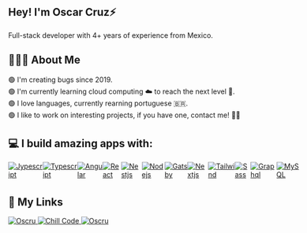 ## Hey! I'm Oscar Cruz⚡

Full-stack developer with 4+ years of experience from Mexico.

## 🧑🏻‍💻 About Me

 🟢 I'm creating bugs since 2019. <br />
 🟢 I'm currently learning cloud computing ☁️ to reach the next level 🚀. <br />
 🟢 I love languages, currently rearning  portuguese 🇧🇷. <br />
 🟢 I like to work on interesting projects, if you have one, contact me! 💪🏽 <br />

## 💻 I build  amazing apps with:

  <div style="display:flex">
  <a href="https://developer.mozilla.org/en-US/docs/Web/JavaScript" target="_blank">
    <img title="Jypescript" alt="Jypescript"  src="https://img.shields.io/badge/javascript-EAD41C?style=for-the-badge&logo=javascript&logoColor=000"/>
  </a>
  <a href="https://www.typescriptlang.org" target="_blank">
    <img title="Typescript" alt="Typescript"  src="https://img.shields.io/badge/typescript-2D79C7?style=for-the-badge&logo=typescript&logoColor=fff"style="margin-bottom:5px"/>
  </a>
  <a href="https://angular.io/" target="_blank">
    <img title="Angular" alt="Angular"  src="https://img.shields.io/badge/angular-fff?style=for-the-badge&logo=angular&logoColor=D62F34"style="margin-bottom:5px"/>
  </a>
  <a href="https://reactjs.org/" target="_blank">
    <img title="React" alt="React"  src="https://img.shields.io/badge/react-fff?style=for-the-badge&logo=react&logoColor=00DCFF"style="margin-bottom:5px"/>
  </a>
  <a href="https://nestjs.com/" target="_blank">
    <img title="Nestjs" alt="Nestjs"  src="https://img.shields.io/badge/nest-ED1543?style=for-the-badge&logo=nestjs&logoColor=white"style="margin-bottom:5px"/>
  </a>
  <a href="https://nodejs.org/en" target="_blank">
    <img title="Nodejs" alt="Nodejs"  src="https://img.shields.io/badge/nodejs-639856?style=for-the-badge&logo=node.js&logoColor=fff"style="margin-bottom:5px"/>
  </a>
  <a href="https://www.gatsbyjs.com/" target="_blank">
    <img title="Gatsby" alt="Gatsby"  src="https://img.shields.io/badge/gatsby-673399?style=for-the-badge&logo=gatsby&logoColor=white"style="margin-bottom:5px"/>
  </a>
  <a href="https://nextjs.org/" target="_blank">
    <img title="Nextjs" alt="Nextjs"  src="https://img.shields.io/badge/next-000?style=for-the-badge&logo=next.js&logoColor=white"style="margin-bottom:5px"/>
  </a>
  <a href="https://tailwindcss.com/" target="_blank">
    <img title="Tailwind" alt="Tailwind"  src="https://img.shields.io/badge/tailwind-56B8E1?style=for-the-badge&logo=tailwindcss&logoColor=fff"style="margin-bottom:5px"/>
  </a>
  <a href="https://sass-lang.com/" target="_blank">
    <img title="Sass" alt="Sass"  src="https://img.shields.io/badge/sass-CE679A?style=for-the-badge&logo=sass&logoColor=fff"style="margin-bottom:5px"/>
  </a>
  <a href="https://graphql.org/" target="_blank">
    <img title="Graphql" alt="Graphql"  src="https://img.shields.io/badge/graphql-E632AC?style=for-the-badge&logo=graphql&logoColor=fff"style="margin-bottom:5px"/>
  </a>
    <a href="https://www.mysql.com/" target="_blank">
    <img title="MySQL" alt="MySQL"  src="https://img.shields.io/badge/mysql-00758F?style=for-the-badge&logo=mysql&logoColor=fff" style="margin-bottom:5px"/>
  </a>
  </div>


## 🔗 My Links

<a href="http://oscru.netlify.app/" target="_blank">
    <img title="Oscru" alt="Oscru"  src="https://img.shields.io/badge/my_portfolio-000?style=for-the-badge&logo=ko-fi&logoColor=white"/>
  </a>
  <a href="https://open.spotify.com/playlist/6BV5V7pPoUXWt9YctJhttc" target="_blank">
    <img title="Oscru" alt="Chill Code"  src="https://img.shields.io/badge/my_playlist-24BC58?style=for-the-badge&logo=spotify&logoColor=white"/>
  </a>
  <a href="https://www.linkedin.com/in/oscru/" target="_blank">
    <img title="Oscru" alt="Oscru"  src="https://img.shields.io/badge/linkedin-0077B5?style=for-the-badge&logo=linkedin&logoColor=white"/>
  </a>
